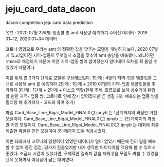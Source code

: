 # jeju_card_data_dacon
dacon competition jeju card data prediction 

목표 : 2020 07월 지역별-업종별 총 amt 사용량 예측하기 
주어진 데이터 : 2019 01~12, 2020 01~04 데이터 

코로나 영향으로 우리는 amt 의 정확한 값을 맞추는 모델을 개발하기 보다, 
2020 07월에 있고/없어진 지역-업종이 무엇일지 초점을 맞추어 amt 총양을 예측했다.
왜냐하면 rmsle로 채점하기 때문에 어떤 지역-업종 쌍이 없어졌는지 알아내야 오차를 확 줄일 수 있었기 때문이다.

이를 위해 총 3가지 단계로 모델을 구성해보았다.
1단계 : 4월의 지역-업종 템플릿을 그대로 사용해 amt 를 예측하자
2단계 : 1단계 + 2019 07월의 지역-업종 템플릿들을 추가하자 
3단계 : 1단계 + 2단계 + 마스크 역할(현재 추세, 흐름으로 보아 성수기에 유행할 만한 지역- 업종 쌍,
코로나로 인해 잠시 없어졌지만 곧 생길 거라 예측되는 업종 쌍을 필터링 해 추가하자 - 코드화 하여 추가)

파일
Card_Base_Line_Bigai_Model_FINAL07_1.ipnyb 는 1단계까지의 과정만 거친 모델이다.
Card_Base_Line_Bigai_Model_FINAL07_2.ipnyb 는 2단계까지의 과정만 거친 모델이다.
Card_Base_Line_Bigai_Model_FINAL07_3.ipnyb 는 대회에 최종 제출한 파일을 만든 모델이며 3단계까지 모두 적용시켰다.

이번 대회에서 코로나의 영향력이 있었던 데이터가 얼마 없었기 때문에 전혀 답을 예측할 수 없어
중간 점검, 평가가 힘들었지만 내가 생각한 아이디어를 적용해 볼 수 있어서 좋았다.
조금더 시간이 있었다면, 구체적인 결측치 값을 채워넣을 모델도 짜볼 수 있었을 텐데 못해봐서 아쉬움이 남는 대회였다.


